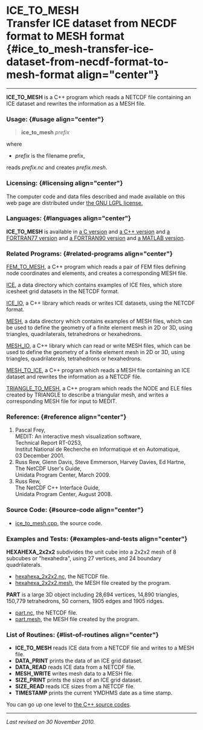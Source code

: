 ICE\_TO\_MESH\
Transfer ICE dataset from NECDF format to MESH format {#ice_to_mesh-transfer-ice-dataset-from-necdf-format-to-mesh-format align="center"}
=====================================================

------------------------------------------------------------------------

**ICE\_TO\_MESH** is a C++ program which reads a NETCDF file containing
an ICE dataset and rewrites the information as a MESH file.

### Usage: {#usage align="center"}

> **ice\_to\_mesh** *prefix*

where

-   *prefix* is the filename prefix,

reads *prefix.nc* and creates *prefix.mesh*.

### Licensing: {#licensing align="center"}

The computer code and data files described and made available on this
web page are distributed under [the GNU LGPL
license.](../../txt/gnu_lgpl.txt)

### Languages: {#languages align="center"}

**ICE\_TO\_MESH** is available in [a C
version](../../c_src/ice_to_mesh/ice_to_mesh.html) and [a C++
version](../../cpp_src/ice_to_mesh/ice_to_mesh.html) and [a FORTRAN77
version](../../f77_src/ice_to_mesh/ice_to_mesh.html) and [a FORTRAN90
version](../../f_src/ice_to_mesh/ice_to_mesh.html) and [a MATLAB
version](../../m_src/ice_to_mesh/ice_to_mesh.html).

### Related Programs: {#related-programs align="center"}

[FEM\_TO\_MESH](../../cpp_src/fem_to_mesh/fem_to_mesh.html), a C++
program which reads a pair of FEM files defining node coordinates and
elements, and creates a corresponding MESH file.

[ICE](../../data/ice/ice.html), a data directory which contains examples
of ICE files, which store icesheet grid datasets in the NETCDF format.

[ICE\_IO](../../cpp_src/ice_io/ice_io.html), a C++ library which reads
or writes ICE datasets, using the NETCDF format.

[MESH](../../data/mesh/mesh.html), a data directory which contains
examples of MESH files, which can be used to define the geometry of a
finite element mesh in 2D or 3D, using triangles, quadrilaterals,
tetrahedrons or hexahedrons.

[MESH\_IO](../../cpp_src/mesh_io/mesh_io.html), a C++ library which can
read or write MESH files, which can be used to define the geometry of a
finite element mesh in 2D or 3D, using triangles, quadrilaterals,
tetrahedrons or hexahedrons.

[MESH\_TO\_ICE](../../cpp_src/mesh_to_ice/mesh_to_ice.html), a C++
program which reads a MESH file containing an ICE dataset and rewrites
the information as a NETCDF file.

[TRIANGLE\_TO\_MESH](../../cpp_src/triangle_to_mesh/triangle_to_mesh.html),
a C++ program which reads the NODE and ELE files created by TRIANGLE to
describe a triangular mesh, and writes a corresponding MESH file for
input to MEDIT.

### Reference: {#reference align="center"}

1.  Pascal Frey,\
    MEDIT: An interactive mesh visualization software,\
    Technical Report RT-0253,\
    Institut National de Recherche en Informatique et en Automatique,\
    03 December 2001.
2.  Russ Rew, Glenn Davis, Steve Emmerson, Harvey Davies, Ed Hartne,\
    The NetCDF User's Guide,\
    Unidata Program Center, March 2009.
3.  Russ Rew,\
    The NetCDF C++ Interface Guide,\
    Unidata Program Center, August 2008.

### Source Code: {#source-code align="center"}

-   [ice\_to\_mesh.cpp](ice_to_mesh.cpp), the source code.

### Examples and Tests: {#examples-and-tests align="center"}

**HEXAHEXA\_2x2x2** subdivides the unit cube into a 2x2x2 mesh of 8
subcubes or "hexahedra", using 27 vertices, and 24 boundary
quadrilaterals.

-   [hexahexa\_2x2x2.nc](hexahexa_2x2x2.nc), the NETCDF file.
-   [hexahexa\_2x2x2.mesh](hexahexa_2x2x2.mesh), the MESH file created
    by the program.

**PART** is a large 3D object including 28,694 vertices, 14,890
triangles, 150,779 tetrahedrons, 50 corners, 1905 edges and 1905 ridges.

-   [part.nc](part.nc), the NETCDF file.
-   [part.mesh](part.mesh), the MESH file created by the program.

### List of Routines: {#list-of-routines align="center"}

-   **ICE\_TO\_MESH** reads ICE data from a NETCDF file and writes to a
    MESH file.
-   **DATA\_PRINT** prints the data of an ICE grid dataset.
-   **DATA\_READ** reads ICE data from a NETCDF file.
-   **MESH\_WRITE** writes mesh data to a MESH file.
-   **SIZE\_PRINT** prints the sizes of an ICE grid dataset.
-   **SIZE\_READ** reads ICE sizes from a NETCDF file.
-   **TIMESTAMP** prints the current YMDHMS date as a time stamp.

You can go up one level to [the C++ source codes](../cpp_src.html).

------------------------------------------------------------------------

*Last revised on 30 November 2010.*
